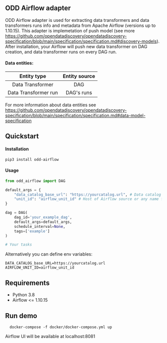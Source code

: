 ## ODD Airflow adapter

ODD Airflow adapter is used for extracting data transformers and data transformers runs info and metadata from Apache Airflow (versions up to 1.10.15). This adapter is implemetation of push model (see more https://github.com/opendatadiscovery/opendatadiscovery-specification/blob/main/specification/specification.md#discovery-models). After installation, your Airflow will push new data transformer on DAG creation, and data transformer runs on every DAG run.

#### Data entities:
| Entity type | Entity source |
|:----------------:|:---------:|
|Data Transformer|DAG|
|Data Transformer run|DAG's runs|

For more information about data entities see https://github.com/opendatadiscovery/opendatadiscovery-specification/blob/main/specification/specification.md#data-model-specification

## Quickstart
#### Installation
```
pip3 install odd-airflow
```
#### Usage
```Python
from odd_airflow import DAG

default_args = {
	"data_catalog_base_url": "https://yourcatalog.url", # Data catalog ingestion API url
	"unit_id": "airflow_unit_id" # Host of Airflow source or any name for ODDRN generation (in order to uniquely identify Data entities)
}

dag = DAG(
    dag_id='your_example_dag',
    default_args=default_args,
    schedule_interval=None,
    tags=['example']
)

# Your tasks
```

Alternatively you can define env variables:

```
DATA_CATALOG_base_URL=https://yourcatalog.url
AIRFLOW_UNIT_ID=airflow_unit_id
```

## Requirements
- Python 3.8
- Airflow  <= 1.10.15

## Run demo

```
  docker-compose -f docker/docker-compose.yml up
```

Airflow UI will be available at localhost:8081
